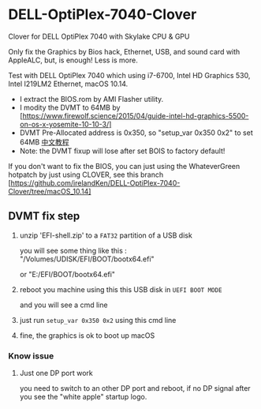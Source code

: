 # DELL-OptiPlex-7040-Clover
Clover for DELL OptiPlex 7040 with Skylake CPU & GPU

Only fix the Graphics by Bios hack, Ethernet, USB, and sound card with AppleALC, but, is enough! Less is more.

Test with DELL OptiPlex 7040 which using i7-6700, Intel HD Graphics 530, Intel I219LM2 Ethernet, macOS 10.14.

- I extract the BIOS.rom by AMI Flasher utility.
- I modity the DVMT to 64MB by [https://www.firewolf.science/2015/04/guide-intel-hd-graphics-5500-on-os-x-yosemite-10-10-3/]
- DVMT Pre-Allocated address is 0x350, so "setup_var 0x350 0x2" to set 64MB [中文教程](https://zhuanlan.zhihu.com/p/39798235)
- Note: the DVMT fixup will lose after set BOIS to factory default!

If you don't want to fix the BIOS, you can just using the WhateverGreen hotpatch by just using CLOVER, see this branch [https://github.com/irelandKen/DELL-OptiPlex-7040-Clover/tree/macOS_10.14] 


## DVMT fix step
1. unzip 'EFI-shell.zip' to a `FAT32` partition of a USB disk
   
   you will see some thing like this : "/Volumes/UDISK/EFI/BOOT/bootx64.efi" 
   
   or "E:/EFI/BOOT/bootx64.efi" 
2. reboot you machine using this this USB disk in `UEFI BOOT MODE`
   
   and you will see a cmd line
3. just run `setup_var 0x350 0x2` using this cmd line

4. fine, the graphics is ok to boot up macOS

### Know issue 
1. Just one DP port work
   
   you need to switch to an other DP port and reboot, if no DP signal after you see the "white apple" startup logo.
